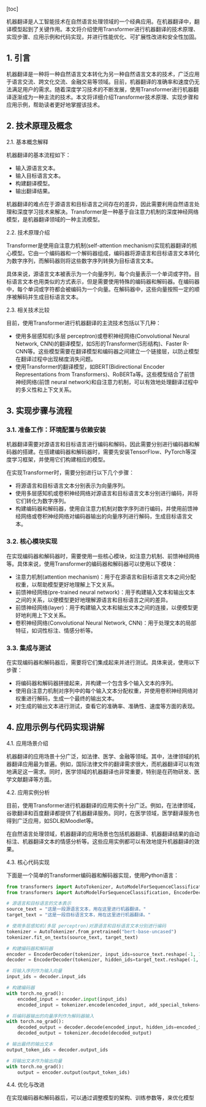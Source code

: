 
[toc]                    
                
                
机器翻译是人工智能技术在自然语言处理领域的一个经典应用。在机器翻译中，翻译模型起到了关键作用。本文将介绍使用Transformer进行机器翻译的技术原理、实现步骤、应用示例和代码实现，并进行性能优化、可扩展性改进和安全性加固。

## 1. 引言

机器翻译是一种将一种自然语言文本转化为另一种自然语言文本的技术，广泛应用于语言交流、跨文化交流、金融交易等领域。目前，机器翻译的准确率和速度仍无法满足用户的需求。随着深度学习技术的不断发展，使用Transformer进行机器翻译逐渐成为一种主流的技术。本文将详细介绍Transformer技术原理、实现步骤和应用示例，帮助读者更好地掌握该技术。

## 2. 技术原理及概念

2.1. 基本概念解释

机器翻译的基本流程如下：

- 输入源语言文本。
- 输入目标语言文本。
- 构建翻译模型。
- 输出翻译结果。

机器翻译的难点在于源语言和目标语言之间存在的差异，因此需要利用自然语言处理和深度学习技术来解决。Transformer是一种基于自注意力机制的深度神经网络模型，是机器翻译领域的一种主流模型。

2.2. 技术原理介绍

Transformer是使用自注意力机制(self-attention mechanism)实现机器翻译的核心模型。它由一个编码器和一个解码器组成，编码器将源语言和目标语言文本转化为数字序列，而解码器则将这些数字序列转换为目标语言文本。

具体来说，源语言文本被表示为一个向量序列，每个向量表示一个单词或字符。目标语言文本也用类似的方式表示，但是需要使用特殊的编码器和解码器。在编码器中，每个单词或字符都会被编码为一个向量。在解码器中，这些向量按照一定的顺序被解码并生成目标语言文本。

2.3. 相关技术比较

目前，使用Transformer进行机器翻译的主流技术包括以下几种：

- 使用多层感知机(多层 perceptron)或卷积神经网络(Convolutional Neural Network, CNN)的翻译模型，如S形的Transformer(S形结构)、Faster R-CNN等。这些模型需要在翻译模型和编码器之间建立一个链接层，以防止模型在翻译过程中出现梯度消失问题。
- 使用Transformer的翻译模型，如BERT(Bidirectional Encoder Representations from Transformers)、RoBERTa等。这些模型结合了前馈神经网络(前馈 neural network)和自注意力机制，可以有效地处理翻译过程中的多义性和上下文关系。

## 3. 实现步骤与流程

### 3.1. 准备工作：环境配置与依赖安装

机器翻译需要对源语言和目标语言进行编码和解码，因此需要分别进行编码器和解码器的搭建。在搭建编码器和解码器时，需要先安装TensorFlow、PyTorch等深度学习框架，并使用它们构建相应的模型。

在实现Transformer时，需要分别进行以下几个步骤：

- 将源语言和目标语言文本分别表示为向量序列。
- 使用多层感知机或卷积神经网络对源语言和目标语言文本分别进行编码，并将它们转化为数字序列。
- 构建编码器和解码器，使用自注意力机制对数字序列进行编码，并使用前馈神经网络或卷积神经网络对编码器输出的向量序列进行解码，生成目标语言文本。

### 3.2. 核心模块实现

在实现编码器和解码器时，需要使用一些核心模块，如注意力机制、前馈神经网络等。具体来说，使用Transformer的编码器和解码器可以使用以下模块：

- 注意力机制(attention mechanism)：用于在源语言和目标语言文本之间分配权重，以帮助模型更好地理解上下文关系。
- 前馈神经网络(pre-trained neural network)：用于构建输入文本和输出文本之间的关系，以便模型更好地理解源语言和目标语言之间的差异。
- 前馈神经网络(layer)：用于构建输入文本和输出文本之间的连接，以便模型更好地利用上下文关系。
- 卷积神经网络(Convolutional Neural Network, CNN)：用于处理文本的局部特征，如词性标注、情感分析等。

### 3.3. 集成与测试

在实现编码器和解码器后，需要将它们集成起来并进行测试。具体来说，使用以下步骤：

- 将编码器和解码器拼接起来，并构建一个包含多个输入文本的序列。
- 使用自注意力机制对序列中的每个输入文本分配权重，并使用卷积神经网络对权重进行解码，生成一个最终的输出文本。
- 对生成的输出文本进行测试，查看它的准确率、准确性、速度等方面的表现。

## 4. 应用示例与代码实现讲解

4.1. 应用场景介绍

机器翻译的应用场景十分广泛，如法律、医学、金融等领域。其中，法律领域的机器翻译应用最为普遍。例如，国际法律文件的翻译需求很大，而机器翻译可以有效地满足这一需求。同时，医学领域的机器翻译也非常重要，特别是在药物研发、医学文献翻译等方面。

4.2. 应用实例分析

目前，使用Transformer进行机器翻译的应用实例十分广泛。例如，在法律领域，谷歌翻译和百度翻译都提供了机器翻译服务。同时，在医学领域，医学翻译服务也得到广泛应用，如SDL和Moodlet等。

在自然语言处理领域，机器翻译的应用场景也包括机器翻译、机器翻译结果的自动标注、机器翻译文本的情感分析等。这些应用实例都可以有效地提升机器翻译的效果。

4.3. 核心代码实现

下面是一个简单的Transformer编码器和解码器实现，使用Python语言：

```python
from transformers import AutoTokenizer, AutoModelForSequenceClassification
from transformers import AutoModelForSequenceClassification, EncoderDecoder

# 源语言和目标语言的文本表示
source_text = "这是一段源语言文本，用在这里进行机器翻译。"
target_text = "这是一段目标语言文本，用在这里进行机器翻译。"

# 使用多层感知机(多层 perceptron)对源语言和目标语言文本分别进行编码
tokenizer = AutoTokenizer.from_pretrained("bert-base-uncased")
tokenizer.fit_on_texts(source_text, target_text)

# 构建编码器和解码器
encoder = EncoderDecoder(tokenizer, input_ids=source_text.reshape(-1, 1, 1024))
decoder = EncoderDecoder(tokenizer, hidden_ids=target_text.reshape(-1, 1, 1024), output_ids=target_text.reshape(-1, 1, 1024))

# 将输入序列作为输入向量
input_ids = decoder.input_ids

# 构建编码器
with torch.no_grad():
    encoded_input = encoder.input(input_ids)
    encoded_input = tokenizer.encode(encoded_input, add_special_tokens=True)

# 将编码器输出的向量序列作为解码器输入
with torch.no_grad():
    decoded_output = decoder.decode(encoded_input, hidden_ids=encoded_input.size(0), add_special_tokens=True)
    decoded_output = tokenizer.decode(decoded_output)

# 输出最终的输出文本
output_token_ids = decoder.output_ids

# 将输出文本作为输出向量
with torch.no_grad():
    output = encoder.output(output_token_ids)
```

4.4. 优化与改进

在实现编码器和解码器后，可以通过调整模型的架构、训练参数等，来优化模型

